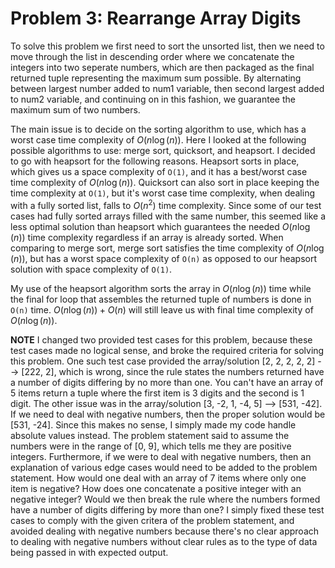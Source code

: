 
# Problem 3: Rearrange Array Digits

To solve this problem we first need to sort the unsorted list, then we need to move through the list in descending order where we concatenate the integers into two seperate numbers, which are then packaged as the final returned tuple representing the maximum sum possible. By alternating between largest number added to num1 variable, then second largest added to num2 variable, and continuing on in this fashion, we guarantee the maximum sum of two numbers.

The main issue is to decide on the sorting algorithm to use, which has a worst case time complexity of $O(n\log(n))$. Here I looked at the following possible algorithms to use: merge sort, quicksort, and heapsort. I decided to go with heapsort for the following reasons. Heapsort sorts in place, which gives us a space complexity of `O(1)`, and it has a best/worst case time complexity of $O(n\log(n))$. Quicksort can also sort in place keeping the time complexity at `O(1)`, but it's worst case time complexity, when dealing with a fully sorted list, falls to $O(n^2)$ time complexity. Since some of our test cases had fully sorted arrays filled with the same number, this seemed like a less optimal solution than heapsort which guarantees the needed $O(n\log(n))$ time complexity regardless if an array is already sorted. When comparing to merge sort, merge sort satisfies the time complexity of $O(n\log(n))$, but has a worst space complexity of `O(n)` as opposed to our heapsort solution with space complexity of `O(1)`.

My use of the heapsort algorithm sorts the array in $O(n\log(n))$ time while the final for loop that assembles the returned tuple of numbers is done in `O(n)` time. $O(n\log(n)) + O(n)$ will still leave us with final time complexity of $O(n\log(n))$.

**NOTE**
I changed two provided test cases for this problem, because these test cases made no logical sense, and broke the required criteria for solving this problem. One such test case provided the array/solution [2, 2, 2, 2, 2] --> [222, 2], which is wrong, since the rule states the numbers returned have a number of digits differing by no more than one. You can't have an array of 5 items return a tuple where the first item is 3 digits and the second is 1 digit. The other issue was in the array/solution [3, -2, 1, -4, 5] --> [531, -42]. If we need to deal with negative numbers, then the proper solution would be [531, -24]. Since this makes no sense, I simply made my code handle absolute values instead. The problem statement said to assume the numbers were in the range of [0, 9], which tells me they are positive integers. Furthermore, if we were to deal with negative numbers, then an explanation of various edge cases would need to be added to the problem statement. How would one deal with an array of 7 items where only one item is negative? How does one concatenate a positive integer with an negative integer? Would we then break the rule where the numbers formed have a number of digits differing by more than one? I simply fixed these test cases to comply with the given critera of the problem statement, and avoided dealing with negative numbers because there's no clear approach to dealing with negative numbers without clear rules as to the type of data being passed in with expected output.
